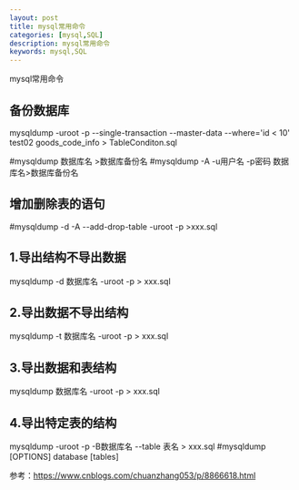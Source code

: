 ```yaml
---
layout: post
title: mysql常用命令
categories: [mysql,SQL]
description: mysql常用命令
keywords: mysql,SQL
---
```


mysql常用命令

## 备份数据库
mysqldump -uroot -p --single-transaction --master-data --where='id < 10' test02 goods_code_info > TableConditon.sql

#mysqldump 数据库名 >数据库备份名
#mysqldump -A -u用户名 -p密码 数据库名>数据库备份名

## 增加删除表的语句

#mysqldump -d -A --add-drop-table -uroot -p >xxx.sql

## 1.导出结构不导出数据

mysqldump -d 数据库名 -uroot -p > xxx.sql

## 2.导出数据不导出结构

mysqldump -t 数据库名 -uroot -p > xxx.sql

## 3.导出数据和表结构

mysqldump 数据库名 -uroot -p > xxx.sql

## 4.导出特定表的结构

mysqldump -uroot -p -B数据库名 --table 表名 > xxx.sql
#mysqldump [OPTIONS] database [tables]

参考：https://www.cnblogs.com/chuanzhang053/p/8866618.html
